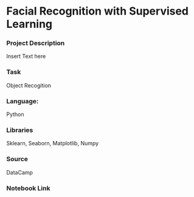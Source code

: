 # Facial Recognition with Supervised Learning 
### Project Description
Insert Text here 
### Task 
Object Recogition
### Language:
Python
### Libraries
Sklearn, Seaborn, Matplotlib, Numpy
### Source
DataCamp
### Notebook Link
